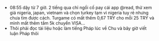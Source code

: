 - 08:55 dậy từ 7 giờ. 2 tiếng qua chỉ ngồi cố pay cái app @read, thử xem giá nigeria, japan, vietnam và chọn turkey tạm vì nigeria tuy rẻ nhưng chưa tìm được cách. Turgame có mất thêm 0,67 TRY cho mỗi 25 TRY và mình mất thêm tầm 5k chuyển VISA...
- Thôi phải đọc tài liệu hoặc làm tiếng Pháp lúc về Chu và bây giờ viết luận Pháp thôi